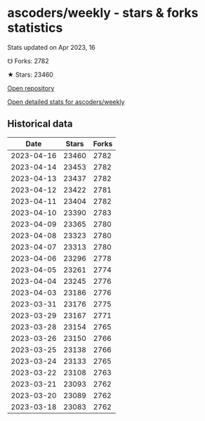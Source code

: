 # ascoders/weekly - stars & forks statistics

Stats updated on Apr 2023, 16

☋ Forks: 2782

★ Stars: 23460

[Open repository](https://github.com/ascoders/weekly)

[Open detailed stats for ascoders/weekly](https://reviewgithub.com/rep/ascoders/weekly)

## Historical data
| Date | Stars | Forks |
|------|-------|-------|
| 2023-04-16 | 23460 | 2782 | 
| 2023-04-14 | 23453 | 2782 | 
| 2023-04-13 | 23437 | 2782 | 
| 2023-04-12 | 23422 | 2781 | 
| 2023-04-11 | 23404 | 2782 | 
| 2023-04-10 | 23390 | 2783 | 
| 2023-04-09 | 23365 | 2780 | 
| 2023-04-08 | 23323 | 2780 | 
| 2023-04-07 | 23313 | 2780 | 
| 2023-04-06 | 23296 | 2778 | 
| 2023-04-05 | 23261 | 2774 | 
| 2023-04-04 | 23245 | 2776 | 
| 2023-04-03 | 23186 | 2776 | 
| 2023-03-31 | 23176 | 2775 | 
| 2023-03-29 | 23167 | 2771 | 
| 2023-03-28 | 23154 | 2765 | 
| 2023-03-26 | 23150 | 2766 | 
| 2023-03-25 | 23138 | 2766 | 
| 2023-03-24 | 23133 | 2765 | 
| 2023-03-22 | 23108 | 2763 | 
| 2023-03-21 | 23093 | 2762 | 
| 2023-03-20 | 23089 | 2762 | 
| 2023-03-18 | 23083 | 2762 | 


